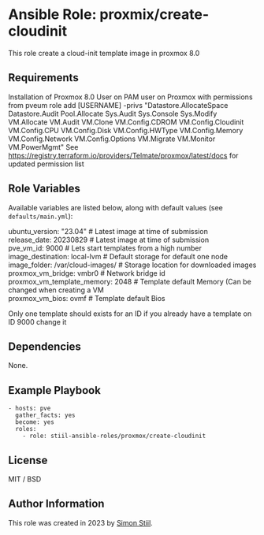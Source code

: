 # Ansible Role: proxmix/create-cloudinit

This role create a cloud-init template image in proxmox 8.0

## Requirements

Installation of Proxmox 8.0
User on PAM user on Proxmox with permissions from 
pveum role add \[USERNAME\] -privs "Datastore.AllocateSpace Datastore.Audit Pool.Allocate Sys.Audit Sys.Console Sys.Modify VM.Allocate VM.Audit VM.Clone VM.Config.CDROM VM.Config.Cloudinit VM.Config.CPU VM.Config.Disk VM.Config.HWType VM.Config.Memory VM.Config.Network VM.Config.Options VM.Migrate VM.Monitor VM.PowerMgmt"
See https://registry.terraform.io/providers/Telmate/proxmox/latest/docs for updated permission list

## Role Variables

Available variables are listed below, along with default values (see `defaults/main.yml`):

  ubuntu_version: "23.04"             # Latest image at time of submission  
  release_date: 20230829              # Latest image at time of submission  
  pve_vm_id: 9000                     # Lets start templates from a high number  
  image_destination: local-lvm        # Default storage for default one node  
  image_folder: /var/cloud-images/    # Storage location for downloaded images  
  proxmox_vm_bridge: vmbr0            # Network bridge id  
  proxmox_vm_template_memory: 2048             # Template default Memory (Can be changed when creating a VM  
  proxmox_vm_bios: ovmf               # Template default Bios  

Only one template should exists for an ID if you already have a template on ID 9000 change it

## Dependencies

None.

## Example Playbook

    - hosts: pve
      gather_facts: yes
      become: yes
      roles:
        - role: stiil-ansible-roles/proxmox/create-cloudinit

## License

MIT / BSD

## Author Information

This role was created in 2023 by [Simon Stiil](https://github.com/SimonStiil/).
